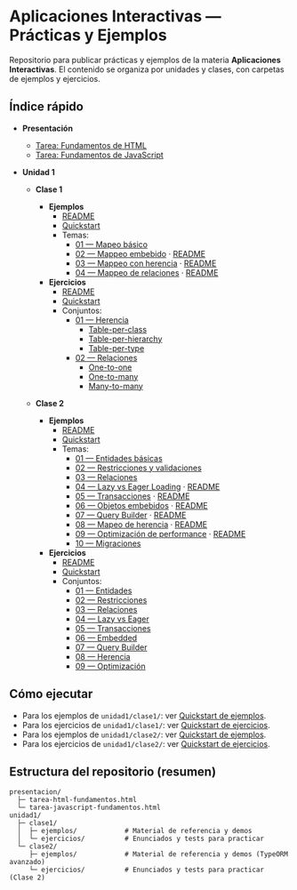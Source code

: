 # Aplicaciones Interactivas — Prácticas y Ejemplos

Repositorio para publicar prácticas y ejemplos de la materia **Aplicaciones Interactivas**. El contenido se organiza por unidades y clases, con carpetas de ejemplos y ejercicios.

## Índice rápido

- **Presentación**

  - [Tarea: Fundamentos de HTML](presentacion/tarea-html-fundamentos.html)
  - [Tarea: Fundamentos de JavaScript](presentacion/tarea-javascript-fundamentos.html)

- **Unidad 1**

  - **Clase 1**

    - **Ejemplos**
      - [README](unidad1/clase1/ejemplos/README.md)
      - [Quickstart](unidad1/clase1/ejemplos/QUICKSTART.md)
      - Temas:
        - [01 — Mapeo básico](unidad1/clase1/ejemplos/src/01-mapeo-basico/)
        - [02 — Mappeo embebido](unidad1/clase1/ejemplos/src/02-mappeo-embebido/) · [README](unidad1/clase1/ejemplos/src/02-mappeo-embebido/README.md)
        - [03 — Mappeo con herencia](unidad1/clase1/ejemplos/src/03-mappeo-herencia/) · [README](unidad1/clase1/ejemplos/src/03-mappeo-herencia/README.md)
        - [04 — Mappeo de relaciones](unidad1/clase1/ejemplos/src/04-mappeo-relaciones/) · [README](unidad1/clase1/ejemplos/src/04-mappeo-relaciones/README.md)
    - **Ejercicios**
      - [README](unidad1/clase1/ejercicios/README.md)
      - [Quickstart](unidad1/clase1/ejercicios/QUICKSTART.md)
      - Conjuntos:
        - [01 — Herencia](unidad1/clase1/ejercicios/src/01-herencia/)
          - [Table-per-class](unidad1/clase1/ejercicios/src/01-herencia/table-per-class/)
          - [Table-per-hierarchy](unidad1/clase1/ejercicios/src/01-herencia/table-per-hierarchy/)
          - [Table-per-type](unidad1/clase1/ejercicios/src/01-herencia/table-per-type/)
        - [02 — Relaciones](unidad1/clase1/ejercicios/src/02-relaciones/)
          - [One-to-one](unidad1/clase1/ejercicios/src/02-relaciones/one-to-one/)
          - [One-to-many](unidad1/clase1/ejercicios/src/02-relaciones/one-to-many/)
          - [Many-to-many](unidad1/clase1/ejercicios/src/02-relaciones/many-to-many/)

  - **Clase 2**
    - **Ejemplos**
      - [README](unidad1/clase2/ejemplos/README.md)
      - [Quickstart](unidad1/clase2/ejemplos/QUICKSTART.md)
      - Temas:
        - [01 — Entidades básicas](unidad1/clase2/ejemplos/src/01-entities/)
        - [02 — Restricciones y validaciones](unidad1/clase2/ejemplos/src/02-restrictions/)
        - [03 — Relaciones](unidad1/clase2/ejemplos/src/03-relations/)
        - [04 — Lazy vs Eager Loading](unidad1/clase2/ejemplos/src/04-lazy-eager/) · [README](unidad1/clase2/ejemplos/src/04-lazy-eager/README.md)
        - [05 — Transacciones](unidad1/clase2/ejemplos/src/05-transactions/) · [README](unidad1/clase2/ejemplos/src/05-transactions/README.md)
        - [06 — Objetos embebidos](unidad1/clase2/ejemplos/src/06-embedded/) · [README](unidad1/clase2/ejemplos/src/06-embedded/README.md)
        - [07 — Query Builder](unidad1/clase2/ejemplos/src/07-query-builder/) · [README](unidad1/clase2/ejemplos/src/07-query-builder/README.md)
        - [08 — Mapeo de herencia](unidad1/clase2/ejemplos/src/08-inheritance/) · [README](unidad1/clase2/ejemplos/src/08-inheritance/README.md)
        - [09 — Optimización de performance](unidad1/clase2/ejemplos/src/09-optimization/) · [README](unidad1/clase2/ejemplos/src/09-optimization/README.md)
        - [10 — Migraciones](unidad1/clase2/ejemplos/src/10-migrations/)
    - **Ejercicios**
      - [README](unidad1/clase2/ejercicios/README.md)
      - [Quickstart](unidad1/clase2/ejercicios/QUICKSTART.md)
      - Conjuntos:
        - [01 — Entidades](unidad1/clase2/ejercicios/src/ejercicio-01-entities/)
        - [02 — Restricciones](unidad1/clase2/ejercicios/src/ejercicio-02-restrictions/)
        - [03 — Relaciones](unidad1/clase2/ejercicios/src/ejercicio-03-relations/)
        - [04 — Lazy vs Eager](unidad1/clase2/ejercicios/src/ejercicio-04-lazy-eager/)
        - [05 — Transacciones](unidad1/clase2/ejercicios/src/ejercicio-05-transacciones/)
        - [06 — Embedded](unidad1/clase2/ejercicios/src/ejercicio-06-embedded/)
        - [07 — Query Builder](unidad1/clase2/ejercicios/src/ejercicio-07-query-builder/)
        - [08 — Herencia](unidad1/clase2/ejercicios/src/ejercicio-08-inheritance/)
        - [09 — Optimización](unidad1/clase2/ejercicios/src/ejercicio-09-optimization/)

## Cómo ejecutar

- Para los ejemplos de `unidad1/clase1/`: ver [Quickstart de ejemplos](unidad1/clase1/ejemplos/QUICKSTART.md).
- Para los ejercicios de `unidad1/clase1/`: ver [Quickstart de ejercicios](unidad1/clase1/ejercicios/QUICKSTART.md).
- Para los ejemplos de `unidad1/clase2/`: ver [Quickstart de ejemplos](unidad1/clase2/ejemplos/QUICKSTART.md).
- Para los ejercicios de `unidad1/clase2/`: ver [Quickstart de ejercicios](unidad1/clase2/ejercicios/QUICKSTART.md).

## Estructura del repositorio (resumen)

```text
presentacion/
  ├─ tarea-html-fundamentos.html
  └─ tarea-javascript-fundamentos.html
unidad1/
  ├─ clase1/
  │  ├─ ejemplos/            # Material de referencia y demos
  │  └─ ejercicios/          # Enunciados y tests para practicar
  └─ clase2/
     ├─ ejemplos/            # Material de referencia y demos (TypeORM avanzado)
     └─ ejercicios/          # Enunciados y tests para practicar (Clase 2)
```
